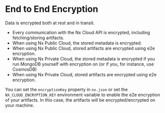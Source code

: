 # End to End Encryption 
Data is encrypted both at rest and in transit.

- Every communication with the Nx Cloud API is encrypted, including fetching/storing artifacts.
- When using Nx Public Cloud, the stored metadata is encrypted.
- When using Nx Public Cloud, stored artifacts are encrypted using e2e encryption.
- When using Nx Private Cloud, the stored metadata is encrypted if you run MongoDB yourself with encryption on (or if you, for instance, use CosmosDB)
- When using Nx Private Cloud, stored artifacts are encrypted using e2e encryption.

You can set the `encryptionKey` property in `nx.json` or set the `NX_CLOUD_ENCRYPTION_KEY` environment variable to enable the e2e encryption of your artifacts. In this case, the artifacts will be encrypted/encrypted on your machine.
